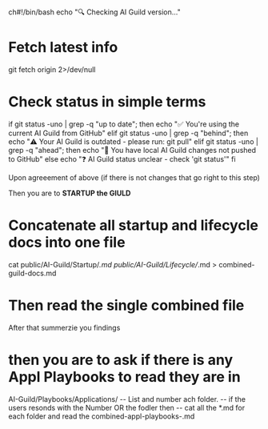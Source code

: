 ch#!/bin/bash
echo "🔍 Checking AI Guild version..."

# Fetch latest info
git fetch origin 2>/dev/null

# Check status in simple terms
if git status -uno | grep -q "up to date"; then
    echo "✅ You're using the current AI Guild from GitHub"
elif git status -uno | grep -q "behind"; then
    echo "⚠️ Your AI Guild is outdated - please run: git pull"
elif git status -uno | grep -q "ahead"; then
    echo "📝 You have local AI Guild changes not pushed to GitHub"
else
    echo "❓ AI Guild status unclear - check 'git status'"
fi

Upon agreeement of above (if there is not changes that go right to this step)

Then you are to 
**STARTUP the GIULD**
# Concatenate all startup and lifecycle docs into one file
cat public/AI-Guild/Startup/*.md public/AI-Guild/Lifecycle/*.md > combined-guild-docs.md

# Then read the single combined file
After that summerzie you findings

# then you are to ask if there is any Appl Playbooks to read they are in 
AI-Guild/Playbooks/Applications/
-- List and number ach folder.
-- if the users resonds with the Number OR the fodler then
-- cat all the *.md for each folder and read the combined-appl-playbooks-<appl>.md

